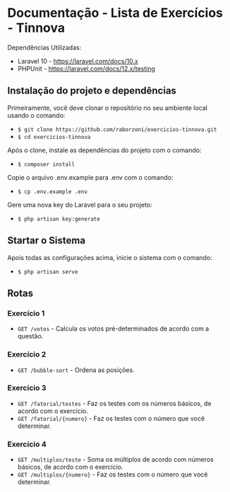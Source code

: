 # Documentação - Lista de Exercícios - Tinnova

Dependências Utilizadas:
- Laravel 10 - https://laravel.com/docs/10.x
- PHPUnit - https://laravel.com/docs/12.x/testing

## Instalação do projeto e dependências
Primeiramente, você deve clonar o repositório no seu ambiente local usando o comando:
- `$ git clone https://github.com/raborzoni/exercicios-tinnova.git`
- `$ cd exercicios-tinnova`

Após o clone, instale as dependências do projeto com o comando:
- `$ composer install`

Copie o arquivo .env.example para .env com o comando:
- `$ cp .env.example .env`

Gere uma nova key do Laravel para o seu projeto:
- `$ php artisan key:generate`

## Startar o Sistema
Apois todas as configurações acima, inicie o sistema com o comando:
- `$ php artisan serve`

## Rotas
### Exercício 1
- `GET /votos` - Calcula os votos pré-determinados de acordo com a questão.

### Exercício 2
- `GET /bubble-sort` - Ordena as posições.

### Exercício 3
- `GET /fatorial/testes` - Faz os testes com os números básicos, de acordo com o exercício.
- `GET /fatorial/{numero}` - Faz os testes com o número que você determinar.

### Exercício 4
- `GET /multiplos/teste` - Soma os múltiplos de acordo com números básicos, de acordo com o exercício.
- `GET /multiplos/{numero}` - Faz os testes com o número que você determinar.